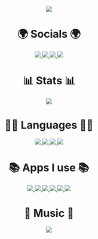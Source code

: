 
<p align="center" >
  <a href="https://github.com/piyushsuthar/github-readme-quotes"> 
    <img  src="https://quotes-github-readme.vercel.app/api?type=horizontal&theme=radical"/>
  </a>
</p>

<h1 align="center"> 🌍 Socials 🌍 </h1>
<p align="center" >  
  <a href="https://twitter.com/kmg_kaan">
    <img  src="https://img.shields.io/badge/Twitter-1DA1F2?style=for-the-badge&logo=twitter&logoColor=white"/>
  </a>
  <a href="https://www.linkedin.com/in/kaan-mehmet-g%C3%BCrsoy-05312b201/">
    <img  src="https://img.shields.io/badge/LinkedIn-0077B5?style=for-the-badge&logo=linkedin&logoColor=white"/>
  </a>
  <a href="https://open.spotify.com/user/jtgsu65xduo8jm39iimfnd4tv?si=1e750d9ab1da433c">
    <img  src="https://img.shields.io/badge/Spotify-1ED760?&style=for-the-badge&logo=spotify&logoColor=white"/>
  </a>
  <a href="https://steamcommunity.com/id/whoiskmg/">
    <img  src="https://img.shields.io/badge/Steam-000000?style=for-the-badge&logo=steam&logoColor=white"/>
  </a>
</p>
<h1 align="center">	📊 Stats	📊 </h1>
<p align="center" >  
  <a href="https://github.com/anuraghazra/github-readme-stats"> 
    <img  src="https://github-readme-stats.vercel.app/api?username=kaaangursoy&show_icons=true&theme=radical"/>
  </a>
</p>
<h1 align="center"> 👩‍💻 Languages 👩‍💻 </h1>
<p align="center">
  <a href="https://www.python.org/"> 
    <img  src="https://img.shields.io/badge/Python-FFD43B?style=for-the-badge&logo=python&logoColor=blue"/>
  </a>
  <a href="https://www.javascript.com/"> 
    <img  src="https://img.shields.io/badge/JavaScript-323330?style=for-the-badge&logo=javascript&logoColor=F7DF1E"/>
  </a>
  <a href="https://www.typescriptlang.org/"> 
    <img  src="https://img.shields.io/badge/TypeScript-007ACC?style=for-the-badge&logo=typescript&logoColor=white"/>
  </a>
  <a href="https://soliditylang.org/"> 
    <img  src="https://img.shields.io/badge/Solidity-e6e6e6?style=for-the-badge&logo=solidity&logoColor=black"/>
  </a>
</p>
<h1 align="center"> 📚 Apps I use 📚 </h1>
<p align="center">
  <a href="https://code.visualstudio.com/"> 
    <img  src="https://img.shields.io/badge/Visual_Studio_Code-0078D4?style=for-the-badge&logo=visual%20studio%20code&logoColor=white"/>
  </a>
  <a href="https://www.jetbrains.com/pycharm/"> 
    <img  src="https://img.shields.io/badge/PyCharm-000000.svg?&style=for-the-badge&logo=PyCharm&logoColor=white"/>
  </a>
  <a href="https://git-scm.com/downloads"> 
    <img  src="https://img.shields.io/badge/GIT-E44C30?style=for-the-badge&logo=git&logoColor=white"/>
  </a>
  <a href="https://discord.com/"> 
    <img  src="https://img.shields.io/badge/Discord-5865F2?style=for-the-badge&logo=discord&logoColor=white"/>
  </a>
  <a href="https://www.binance.com/en"> 
    <img  src="https://img.shields.io/badge/Binance-FCD535?style=for-the-badge&logo=binance&logoColor=white"/>
  </a>
  <a href="https://brave.com/"> 
    <img  src="https://img.shields.io/badge/Brave-FF1B2D?style=for-the-badge&logo=Brave&logoColor=white"/>
  </a>
</p>
<h1 align="center"> 🎵 Music 🎵 </h1>
<p align="center" >  
  <a href="https://github.com/JeffreyCA/spotify-recently-played-readme"> 
    <img  src="https://spotify-recently-played-readme.vercel.app/api?user=jtgsu65xduo8jm39iimfnd4tv&count=1"/>
  </a>
</p>
